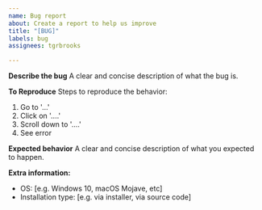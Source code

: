 ```yaml
---
name: Bug report
about: Create a report to help us improve
title: "[BUG]"
labels: bug
assignees: tgrbrooks

---
```


**Describe the bug**
A clear and concise description of what the bug is.

**To Reproduce**
Steps to reproduce the behavior:
1. Go to '...'
2. Click on '....'
3. Scroll down to '....'
4. See error

**Expected behavior**
A clear and concise description of what you expected to happen.

**Extra information:**
 - OS: [e.g. Windows 10, macOS Mojave, etc]
 - Installation type: [e.g. via installer, via source code]
